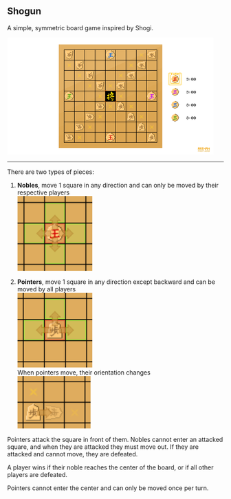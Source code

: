 ## Shogun ##

A simple, symmetric board game inspired by Shogi. 

![cover](https://github.com/AuryArthan/I-LOVE/blob/master/assets/cover.png)

------------------------------

There are two types of pieces:

1. **Nobles**, move 1 square in any direction and can only be moved by their respective players 
   <br><img src="https://github.com/AuryArthan/I-LOVE/blob/master/assets/illustrations/noble_moves.png" width="174" height="174">

2. **Pointers**, move 1 square in any direction except backward and can be moved by all players 
   <br><img src="https://github.com/AuryArthan/I-LOVE/blob/master/assets/illustrations/pointer_moves.png" width="174" height="174">
   <br>When pointers move, their orientation changes 
   <br><img src="https://github.com/AuryArthan/I-LOVE/blob/master/assets/illustrations/pointer_turn.png" width="170" height="122">

Pointers attack the square in front of them. Nobles cannot enter an attacked square, and when they are attacked they must move out. If they are attacked and cannot move, they are defeated. 

A player wins if their noble reaches the center of the board, or if all other players are defeated. 

Pointers cannot enter the center and can only be moved once per turn. 
